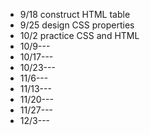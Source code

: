 * 9/18 construct HTML table
* 9/25 design CSS properties
* 10/2 practice CSS and HTML
* 10/9---
* 10/17---
* 10/23---
* 11/6---
* 11/13---
* 11/20---
* 11/27---
* 12/3---
